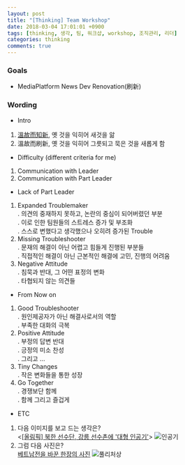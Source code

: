 ```yaml
---
layout: post
title: "[Thinking] Team Workshop"
date: 2018-03-04 17:01:01 +0900
tags: [thinking, 생각, 팀, 워크샵, workshop, 조직관리, 리더]
categories: thinking
comments: true
---
```

### Goals
* MediaPlatform News Dev Renovation(刷新)

### Wording

* Intro
1. [溫故而知新](http://hanja.naver.com/search?query=%E6%BA%AB%E6%95%85%E8%80%8C%E7%9F%A5%E6%96%B0), 옛 것을 익히어 새것을 앎  
2. 溫故而刷新, 옛 것을 익히어 그릇되고 묵은 것을 새롭게 함

* Difficulty (different criteria for me)
1. Communication with Leader
2. Communication with Part Leader

* Lack of Part Leader
1. Expanded Troublemaker  
. 의견의 중재하지 못하고, 논란의 중심이 되어버렸던 부분  
. 이로 인한 팀원들의 스트레스 증가 및 부조화  
. 스스로 변했다고 생각했으나 오히려 증가된 Trouble  
2. Missing Troubleshooter  
. 문재의 해결이 아닌 어렵고 힘들게 진행된 부분들  
. 직접적인 해결이 아닌 근본적인 해결에 고민, 진행의 어려움  
3. Negative Attitude  
. 침묵과 반대, 그 어떤 표정의 변화  
. 타협되지 않는 의견들   

* From Now on
1. Good Troubleshooter  
. 원인제공자가 아닌 해결사로서의 역할  
. 부족한 대화의 극복  
2. Positive Attitude  
. 부정의 답변 반대  
. 긍정의 미소 찬성  
. 그리고 ...
3. Tiny Changes  
. 작은 변화들을 통한 성장  
4. Go Together  
. 경쟁보단 함께  
. 함께 그리고 즐겁게  

* ETC
1. 다음 이미지를 보고 드는 생각은?  
<[[올림픽] 북한 선수단, 강릉 선수촌에 '대형 인공기'](http://sports.news.naver.com/general/news/read.nhn?oid=001&aid=0009855055)> ![인공기](http://imgnews.naver.net/image/001/2018/02/02/AKR20180202084200007_01_i_20180202120143310.jpg?type=w647)  
2. 그럼 다음 사진은?  
[베트남전을 바꾼 한장의 사진](http://bemil.chosun.com/nbrd/bbs/view.html?b_bbs_id=10038&pn=1&num=135894#none)
![풀리처상](http://img.bemil.chosun.com/nbrd/data/10038/upfile/201506/2015061611284288361.jpg)
